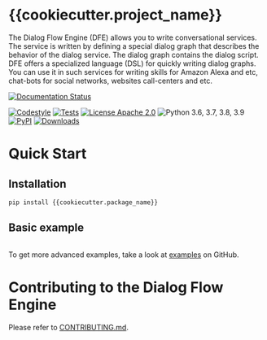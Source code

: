 
# {{cookiecutter.project_name}}

The Dialog Flow Engine (DFE) allows you to write conversational services. The service is written by defining a special dialog graph that describes the behavior of the dialog service. The dialog graph contains the dialog script. DFE offers a specialized language (DSL) for quickly writing dialog graphs. You can use it in such services for writing skills for Amazon Alexa and etc, chat-bots for social networks, websites call-centers and etc. 

[![Documentation Status](https://df_engine.readthedocs.io/en/stable/?badge=stable)](https://readthedocs.org/projects/df_engine/badge/?version=stable)
<!-- [![Coverage Status](https://coveralls.io/repos/github/deepmipt/dialog_flow_engine/badge.svg?branch=main)](https://coveralls.io/github/deepmipt/dialog_flow_engine?branch=main) -->
[![Codestyle](https://github.com/deepmipt/dialog_flow_engine/workflows/codestyle/badge.svg)](https://github.com/deepmipt/dialog_flow_engine/actions)
[![Tests](https://github.com/deepmipt/dialog_flow_engine/workflows/test_coverage/badge.svg)](https://github.com/deepmipt/dialog_flow_engine/actions)
[![License Apache 2.0](https://img.shields.io/badge/license-Apache%202.0-blue.svg)](https://github.com/deepmipt/df_engine/blob/master/LICENSE)
![Python 3.6, 3.7, 3.8, 3.9](https://img.shields.io/badge/python-3.6%20%7C%203.7%20%7C%203.8%20%7C%203.9-green.svg)
[![PyPI](https://img.shields.io/pypi/v/df_engine)](https://pypi.org/project/df_engine/)
[![Downloads](https://pepy.tech/badge/df_engine)](https://pepy.tech/project/df_engine)

# Quick Start
## Installation
```bash
pip install {{cookiecutter.package_name}}
```

## Basic example
```python

```

To get more advanced examples, take a look at [examples](https://github.com/deepmipt/dialog_flow_engine/tree/dev/examples) on GitHub.

# Contributing to the Dialog Flow Engine

Please refer to [CONTRIBUTING.md](https://github.com/deepmipt/dialog_flow_engine/dev/CONTRIBUTING.md).